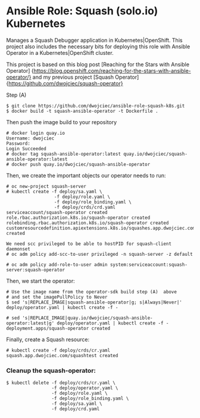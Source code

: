 Ansible Role: Squash (solo.io) Kubernetes
======================


Manages a Squash Debugger application in Kubernetes|OpenShift. This project also
includes the necessary bits for deploying this role with Ansible Operator in a
Kubernetes|OpenShift cluster.

This project is based on this blog post [Reaching for the Stars with Ansible Operator] {https://blog.openshift.com/reaching-for-the-stars-with-ansible-operator/} and my previous project [Squash Operator]{https://github.com/dwojciec/squash-operator}

Step (A)

```
$ git clone https://github.com/dwojciec/ansible-role-squash-k8s.git
$ docker build -t squash-ansible-operator -t Dockerfile .
```

Then push the image build to your repository 
```
# docker login quay.io
Username: dwojciec
Password:
Login Succeeded
# docker tag squash-ansible-operator:latest quay.io/dwojciec/squash-ansible-operator:latest
# docker push quay.io/dwojciec/squash-ansible-operator
```

Then, we create the important objects our operator needs to run:

```
# oc new-project squash-server
# kubectl create -f deploy/sa.yaml \
                  -f deploy/role.yaml \
                  -f deploy/role_binding.yaml \
                  -f deploy/crds/crd.yaml
serviceaccount/squash-operator created
role.rbac.authorization.k8s.io/squash-operator created
rolebinding.rbac.authorization.k8s.io/squash-operator created
customresourcedefinition.apiextensions.k8s.io/squashes.app.dwojciec.com created

We need scc privileged to be able to hostPID for squash-client daemonset 
# oc adm policy add-scc-to-user privileged -n squash-server -z default

# oc adm policy add-role-to-user admin system:serviceaccount:squash-server:squash-operator
```

Then, we start the operator:


```
# Use the image name from the operator-sdk build step (A)  above
# and set the imagePullPolicy to Never
$ sed 's|REPLACE_IMAGE|squash-ansible-operator|g; s|Always|Never|' deploy/operator.yaml | kubectl create -f -
```

```
# sed 's|REPLACE_IMAGE|quay.io/dwojciec/squash-ansible-operator:latest|g' deploy/operator.yaml | kubectl create -f -
deployment.apps/squash-operator created
```

Finally, create a Squash resource:

```
# kubectl create -f deploy/crds/cr.yaml
squash.app.dwojciec.com/squashtest created
```


### Cleanup the squash-operator:
```
$ kubectl delete -f deploy/crds/cr.yaml \
                 -f deploy/operator.yaml \
                 -f deploy/role.yaml \ 
                 -f deploy/role_binding.yaml \
                 -f deploy/sa.yaml \
                 -f deploy/crd.yaml
```
